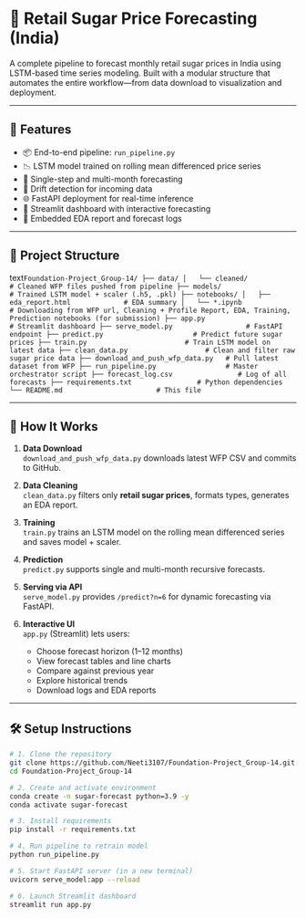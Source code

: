 # 🧂 Retail Sugar Price Forecasting (India)

A complete pipeline to forecast monthly retail sugar prices in India using LSTM-based time series modeling. Built with a modular structure that automates the entire workflow—from data download to visualization and deployment.

---

## 🚀 Features

- 📦 End-to-end pipeline: `run_pipeline.py`
- 📉 LSTM model trained on rolling mean differenced price series
- 🔮 Single-step and multi-month forecasting
- 🧠 Drift detection for incoming data
- 🌐 FastAPI deployment for real-time inference
- 🎨 Streamlit dashboard with interactive forecasting
- 📄 Embedded EDA report and forecast logs

---

## 📁 Project Structure

text```Foundation-Project_Group-14/
├── data/
│   └── cleaned/                     # Cleaned WFP files pushed from pipeline
├── models/                         # Trained LSTM model + scaler (.h5, .pkl)
├── notebooks/
│   ├── eda_report.html             # EDA summary
│   └── *.ipynb                     # Downloading from WFP url, Cleaning + Profile Report, EDA, Training, Prediction notebooks (for submission)
├── app.py                          # Streamlit dashboard
├── serve_model.py                  # FastAPI endpoint
├── predict.py                      # Predict future sugar prices
├── train.py                        # Train LSTM model on latest data
├── clean_data.py                   # Clean and filter raw sugar price data
├── download_and_push_wfp_data.py   # Pull latest dataset from WFP
├── run_pipeline.py                 # Master orchestrator script
├── forecast_log.csv                # Log of all forecasts
├── requirements.txt                # Python dependencies
└── README.md                       # This file```


---

## 🧩 How It Works

1. **Data Download**  
   `download_and_push_wfp_data.py` downloads latest WFP CSV and commits to GitHub.

2. **Data Cleaning**  
   `clean_data.py` filters only **retail sugar prices**, formats types, generates an EDA report.

3. **Training**  
   `train.py` trains an LSTM model on the rolling mean differenced series and saves model + scaler.

4. **Prediction**  
   `predict.py` supports single and multi-month recursive forecasts.

5. **Serving via API**  
   `serve_model.py` provides `/predict?n=6` for dynamic forecasting via FastAPI.

6. **Interactive UI**  
   `app.py` (Streamlit) lets users:
   - Choose forecast horizon (1–12 months)
   - View forecast tables and line charts
   - Compare against previous year
   - Explore historical trends
   - Download logs and EDA reports

---

## 🛠️ Setup Instructions

```bash
# 1. Clone the repository
git clone https://github.com/Neeti3107/Foundation-Project_Group-14.git
cd Foundation-Project_Group-14

# 2. Create and activate environment
conda create -n sugar-forecast python=3.9 -y
conda activate sugar-forecast

# 3. Install requirements
pip install -r requirements.txt

# 4. Run pipeline to retrain model
python run_pipeline.py

# 5. Start FastAPI server (in a new terminal)
uvicorn serve_model:app --reload

# 6. Launch Streamlit dashboard
streamlit run app.py

